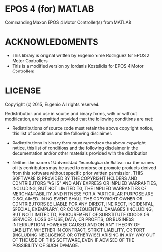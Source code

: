 # EPOS 4 (for) MATLAB
Commanding Maxon EPOS 4 Motor Controller(s) from MATLAB

# ACKNOWLEDGMENTS
* This library is original written by Eugenio Yime Rodriguez <Universidad Tecnologica de Bolivar> for EPOS 2 Motor Controllers
* This is a modified version by Iordanis Kostelidis <HERMES Team> for EPOS 4 Motor Controllers

# LICENSE
Copyright (c) 2015, Eugenio
All rights reserved.

Redistribution and use in source and binary forms, with or without
modification, are permitted provided that the following conditions are met:

* Redistributions of source code must retain the above copyright notice, this
  list of conditions and the following disclaimer.

* Redistributions in binary form must reproduce the above copyright notice,
  this list of conditions and the following disclaimer in the documentation
  and/or other materials provided with the distribution
* Neither the name of Universidad Tecnologica de Bolivar nor the names of its
  contributors may be used to endorse or promote products derived from this
  software without specific prior written permission.
THIS SOFTWARE IS PROVIDED BY THE COPYRIGHT HOLDERS AND CONTRIBUTORS "AS IS"
AND ANY EXPRESS OR IMPLIED WARRANTIES, INCLUDING, BUT NOT LIMITED TO, THE
IMPLIED WARRANTIES OF MERCHANTABILITY AND FITNESS FOR A PARTICULAR PURPOSE ARE
DISCLAIMED. IN NO EVENT SHALL THE COPYRIGHT OWNER OR CONTRIBUTORS BE LIABLE
FOR ANY DIRECT, INDIRECT, INCIDENTAL, SPECIAL, EXEMPLARY, OR CONSEQUENTIAL
DAMAGES (INCLUDING, BUT NOT LIMITED TO, PROCUREMENT OF SUBSTITUTE GOODS OR
SERVICES; LOSS OF USE, DATA, OR PROFITS; OR BUSINESS INTERRUPTION) HOWEVER
CAUSED AND ON ANY THEORY OF LIABILITY, WHETHER IN CONTRACT, STRICT LIABILITY,
OR TORT (INCLUDING NEGLIGENCE OR OTHERWISE) ARISING IN ANY WAY OUT OF THE USE
OF THIS SOFTWARE, EVEN IF ADVISED OF THE POSSIBILITY OF SUCH DAMAGE.
